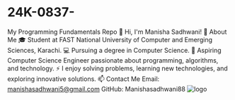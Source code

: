 # 24K-0837-
My Programming Fundamentals Repo
👋 Hi, I'm Manisha Sadhwani!
🌟 About Me
🎓 Student at FAST National University of Computer and Emerging Sciences, Karachi.
💻 Pursuing a degree in Computer Science.
🌱 Aspiring Computer Science Engineer passionate about programming, algorithms, and technology.
⚡ I enjoy solving problems, learning new technologies, and exploring innovative solutions.
📫 Contact Me
Email: manishasadhwani5@gmail.com
GitHub: Manishasadhwani88
![logo](https://github.com/user-attachments/assets/e0e60f1f-d5bb-488c-9009-336ea56edd74)



